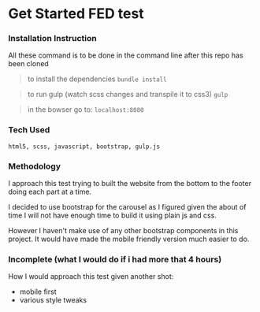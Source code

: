 # Get Started FED test

### Installation Instruction
All these command is to be done in the command line after this repo has been cloned
> to install the dependencies
`bundle install`

> to run gulp (watch scss changes and transpile it to css3)
`gulp`

> in the bowser go to:
`localhost:8080`



### Tech Used
`html5, scss, javascript, bootstrap, gulp.js`

### Methodology
I approach this test trying to built the website from the bottom to the footer doing each part at a time.

I decided to use bootstrap for the carousel as I figured given the about of time I will not have enough time to build it using plain js and css.

However I haven't make use of any other bootstrap components in this project. It would have made the mobile friendly version much easier to do.


### Incomplete (what I would do if i had more that 4 hours)
How I would approach this test given another shot:

- mobile first
- various style tweaks
